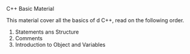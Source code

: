 C++ Basic Material 

This material cover all the basics of d C++, read on the following order.

1. Statements ans Structure 
2. Comments
3. Introduction to Object and Variables
